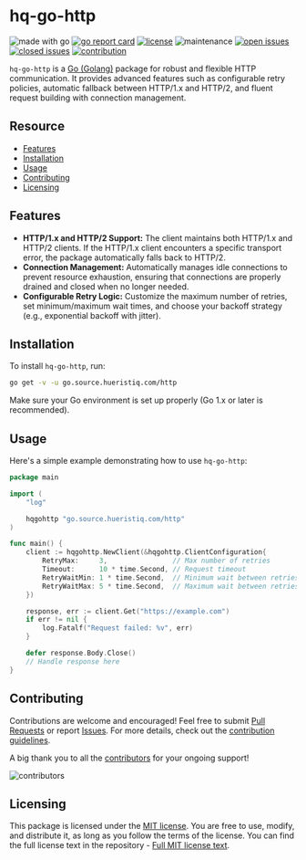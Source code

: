 # hq-go-http

![made with go](https://img.shields.io/badge/made%20with-Go-1E90FF.svg) [![go report card](https://goreportcard.com/badge/github.com/hueristiq/hq-go-http)](https://goreportcard.com/report/github.com/hueristiq/hq-go-http) [![license](https://img.shields.io/badge/license-MIT-gray.svg?color=1E90FF)](https://github.com/hueristiq/hq-go-http/blob/master/LICENSE) ![maintenance](https://img.shields.io/badge/maintained%3F-yes-1E90FF.svg) [![open issues](https://img.shields.io/github/issues-raw/hueristiq/hq-go-http.svg?style=flat&color=1E90FF)](https://github.com/hueristiq/hq-go-http/issues?q=is:issue+is:open) [![closed issues](https://img.shields.io/github/issues-closed-raw/hueristiq/hq-go-http.svg?style=flat&color=1E90FF)](https://github.com/hueristiq/hq-go-http/issues?q=is:issue+is:closed) [![contribution](https://img.shields.io/badge/contributions-welcome-1E90FF.svg)](https://github.com/hueristiq/hq-go-http/blob/master/CONTRIBUTING.md)

`hq-go-http` is a [Go (Golang)](http://golang.org/) package for robust and flexible HTTP communication. It provides advanced features such as configurable retry policies, automatic fallback between HTTP/1.x and HTTP/2, and fluent request building with connection management.

## Resource

- [Features](#features)
- [Installation](#installation)
- [Usage](#usage)
- [Contributing](#contributing)
- [Licensing](#licensing)

## Features

- **HTTP/1.x and HTTP/2 Support:** The client maintains both HTTP/1.x and HTTP/2 clients. If the HTTP/1.x client encounters a specific transport error, the package automatically falls back to HTTP/2.
- **Connection Management:** Automatically manages idle connections to prevent resource exhaustion, ensuring that connections are properly drained and closed when no longer needed.
- **Configurable Retry Logic:** Customize the maximum number of retries, set minimum/maximum wait times, and choose your backoff strategy (e.g., exponential backoff with jitter).

## Installation

To install `hq-go-http`, run:

```bash
go get -v -u go.source.hueristiq.com/http
```

Make sure your Go environment is set up properly (Go 1.x or later is recommended).

## Usage

Here's a simple example demonstrating how to use `hq-go-http`:

```go
package main

import (
	"log"

	hqgohttp "go.source.hueristiq.com/http"
)

func main() {
	client := hqgohttp.NewClient(&hqgohttp.ClientConfiguration{
		RetryMax:     3,                // Max number of retries
		Timeout:      10 * time.Second, // Request timeout
		RetryWaitMin: 1 * time.Second,  // Minimum wait between retries
		RetryWaitMax: 5 * time.Second,  // Maximum wait between retries
	})

	response, err := client.Get("https://example.com")
	if err != nil {
		log.Fatalf("Request failed: %v", err)
	}

	defer response.Body.Close()
	// Handle response here
}
```

## Contributing

Contributions are welcome and encouraged! Feel free to submit [Pull Requests](https://github.com/hueristiq/hq-go-http/pulls) or report [Issues](https://github.com/hueristiq/hq-go-http/issues). For more details, check out the [contribution guidelines](https://github.com/hueristiq/hq-go-http/blob/master/CONTRIBUTING.md).

A big thank you to all the [contributors](https://github.com/hueristiq/hq-go-http/graphs/contributors) for your ongoing support!

![contributors](https://contrib.rocks/image?repo=hueristiq/hq-go-http&max=500)

## Licensing

This package is licensed under the [MIT license](https://opensource.org/license/mit). You are free to use, modify, and distribute it, as long as you follow the terms of the license. You can find the full license text in the repository - [Full MIT license text](https://github.com/hueristiq/hq-go-http/blob/master/LICENSE).